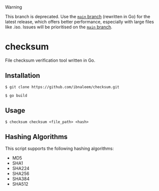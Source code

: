 > [!WARNING]
> This branch is deprecated. Use the [`main` branch](https://github.com/ibnaleem/checksum) (rewritten in Go) for the latest release, which offers better performance, especially with large files like .iso. Issues will be prioritised on the [`main` branch](https://github.com/ibnaleem/checksum).

# checksum
File checksum verification tool written in Go.

## Installation
```
$ git clone https://github.com/ibnaleem/checksum.git
```
```
$ go build
```
## Usage
```
$ checksum checksum <file_path> <hash>
```

## Hashing Algorithms
This script supports the following hashing algorithms:
- MD5
- SHA1
- SHA224
- SHA256
- SHA384
- SHA512
